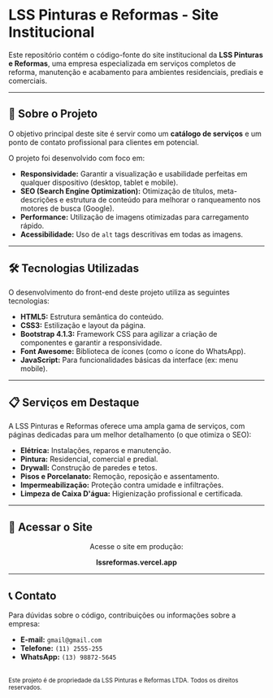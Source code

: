 # LSS Pinturas e Reformas - Site Institucional

Este repositório contém o código-fonte do site institucional da **LSS Pinturas e Reformas**, uma empresa especializada em serviços completos de reforma, manutenção e acabamento para ambientes residenciais, prediais e comerciais.

---

## 🚀 Sobre o Projeto

O objetivo principal deste site é servir como um **catálogo de serviços** e um ponto de contato profissional para clientes em potencial.

O projeto foi desenvolvido com foco em:

* **Responsividade:** Garantir a visualização e usabilidade perfeitas em qualquer dispositivo (desktop, tablet e mobile).
* **SEO (Search Engine Optimization):** Otimização de títulos, meta-descrições e estrutura de conteúdo para melhorar o ranqueamento nos motores de busca (Google).
* **Performance:** Utilização de imagens otimizadas para carregamento rápido.
* **Acessibilidade:** Uso de `alt` tags descritivas em todas as imagens.

---

## 🛠️ Tecnologias Utilizadas

O desenvolvimento do front-end deste projeto utiliza as seguintes tecnologias:

* **HTML5:** Estrutura semântica do conteúdo.
* **CSS3:** Estilização e layout da página.
* **Bootstrap 4.1.3:** Framework CSS para agilizar a criação de componentes e garantir a responsividade.
* **Font Awesome:** Biblioteca de ícones (como o ícone do WhatsApp).
* **JavaScript:** Para funcionalidades básicas da interface (ex: menu mobile).

---

## 📋 Serviços em Destaque

A LSS Pinturas e Reformas oferece uma ampla gama de serviços, com páginas dedicadas para um melhor detalhamento (o que otimiza o SEO):

* **Elétrica:** Instalações, reparos e manutenção.
* **Pintura:** Residencial, comercial e predial.
* **Drywall:** Construção de paredes e tetos.
* **Pisos e Porcelanato:** Remoção, reposição e assentamento.
* **Impermeabilização:** Proteção contra umidade e infiltrações.
* **Limpeza de Caixa D'água:** Higienização profissional e certificada.

---

## 🔗 Acessar o Site

<div align="center">

Acesse o site em produção:

**lssreformas.vercel.app**

</div>

---

## 📞 Contato

Para dúvidas sobre o código, contribuições ou informações sobre a empresa:

* **E-mail:** `gmail@gmail.com`
* **Telefone:** `(11) 2555-255`
* **WhatsApp:** `(13) 98872-5645`

<br>
<sub>Este projeto é de propriedade da LSS Pinturas e Reformas LTDA. Todos os direitos reservados.</sub>
